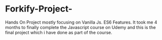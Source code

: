 # Forkify-Project-
Hands On Project mostly focusing on Vanilla Js. ES6 Features.
It took me 4 months to finally complete the Javascript course on Udemy and this is the final project which i have done as part of the course. 
